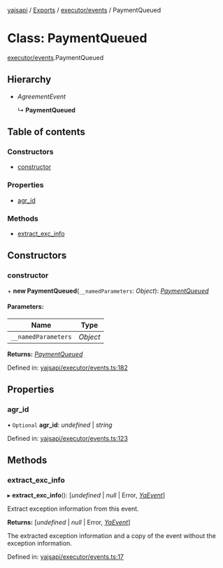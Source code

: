 [yajsapi](../README.md) / [Exports](../modules.md) / [executor/events](../modules/executor_events.md) / PaymentQueued

# Class: PaymentQueued

[executor/events](../modules/executor_events.md).PaymentQueued

## Hierarchy

* *AgreementEvent*

  ↳ **PaymentQueued**

## Table of contents

### Constructors

- [constructor](executor_events.paymentqueued.md#constructor)

### Properties

- [agr\_id](executor_events.paymentqueued.md#agr_id)

### Methods

- [extract\_exc\_info](executor_events.paymentqueued.md#extract_exc_info)

## Constructors

### constructor

\+ **new PaymentQueued**(`__namedParameters`: *Object*): [*PaymentQueued*](executor_events.paymentqueued.md)

#### Parameters:

Name | Type |
------ | ------ |
`__namedParameters` | *Object* |

**Returns:** [*PaymentQueued*](executor_events.paymentqueued.md)

Defined in: [yajsapi/executor/events.ts:182](https://github.com/golemfactory/yajsapi/blob/0a8d8c8/yajsapi/executor/events.ts#L182)

## Properties

### agr\_id

• `Optional` **agr\_id**: *undefined* \| *string*

Defined in: [yajsapi/executor/events.ts:123](https://github.com/golemfactory/yajsapi/blob/0a8d8c8/yajsapi/executor/events.ts#L123)

## Methods

### extract\_exc\_info

▸ **extract_exc_info**(): [*undefined* \| *null* \| Error, [*YaEvent*](executor_events.yaevent.md)]

Extract exception information from this event.

**Returns:** [*undefined* \| *null* \| Error, [*YaEvent*](executor_events.yaevent.md)]

The extracted exception information and a copy of the event without the exception information.

Defined in: [yajsapi/executor/events.ts:17](https://github.com/golemfactory/yajsapi/blob/0a8d8c8/yajsapi/executor/events.ts#L17)

